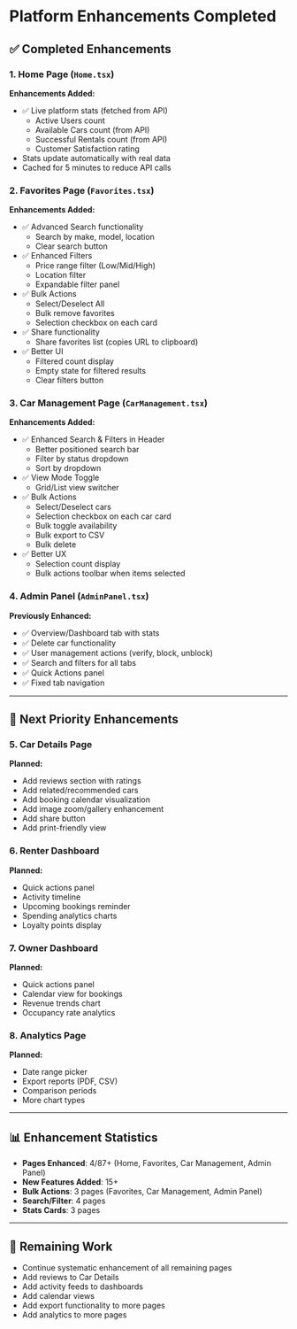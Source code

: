 # Platform Enhancements Completed

## ✅ Completed Enhancements

### 1. Home Page (`Home.tsx`)
**Enhancements Added:**
- ✅ Live platform stats (fetched from API)
  - Active Users count
  - Available Cars count (from API)
  - Successful Rentals count (from API)
  - Customer Satisfaction rating
- Stats update automatically with real data
- Cached for 5 minutes to reduce API calls

### 2. Favorites Page (`Favorites.tsx`)
**Enhancements Added:**
- ✅ Advanced Search functionality
  - Search by make, model, location
  - Clear search button
- ✅ Enhanced Filters
  - Price range filter (Low/Mid/High)
  - Location filter
  - Expandable filter panel
- ✅ Bulk Actions
  - Select/Deselect All
  - Bulk remove favorites
  - Selection checkbox on each card
- ✅ Share functionality
  - Share favorites list (copies URL to clipboard)
- ✅ Better UI
  - Filtered count display
  - Empty state for filtered results
  - Clear filters button

### 3. Car Management Page (`CarManagement.tsx`)
**Enhancements Added:**
- ✅ Enhanced Search & Filters in Header
  - Better positioned search bar
  - Filter by status dropdown
  - Sort by dropdown
- ✅ View Mode Toggle
  - Grid/List view switcher
- ✅ Bulk Actions
  - Select/Deselect cars
  - Selection checkbox on each car card
  - Bulk toggle availability
  - Bulk export to CSV
  - Bulk delete
- ✅ Better UX
  - Selection count display
  - Bulk actions toolbar when items selected

### 4. Admin Panel (`AdminPanel.tsx`)
**Previously Enhanced:**
- ✅ Overview/Dashboard tab with stats
- ✅ Delete car functionality
- ✅ User management actions (verify, block, unblock)
- ✅ Search and filters for all tabs
- ✅ Quick Actions panel
- ✅ Fixed tab navigation

---

## 🚧 Next Priority Enhancements

### 5. Car Details Page
**Planned:**
- Add reviews section with ratings
- Add related/recommended cars
- Add booking calendar visualization
- Add image zoom/gallery enhancement
- Add share button
- Add print-friendly view

### 6. Renter Dashboard
**Planned:**
- Quick actions panel
- Activity timeline
- Upcoming bookings reminder
- Spending analytics charts
- Loyalty points display

### 7. Owner Dashboard
**Planned:**
- Quick actions panel
- Calendar view for bookings
- Revenue trends chart
- Occupancy rate analytics

### 8. Analytics Page
**Planned:**
- Date range picker
- Export reports (PDF, CSV)
- Comparison periods
- More chart types

---

## 📊 Enhancement Statistics

- **Pages Enhanced**: 4/87+ (Home, Favorites, Car Management, Admin Panel)
- **New Features Added**: 15+
- **Bulk Actions**: 3 pages (Favorites, Car Management, Admin Panel)
- **Search/Filter**: 4 pages
- **Stats Cards**: 3 pages

---

## 🎯 Remaining Work

- Continue systematic enhancement of all remaining pages
- Add reviews to Car Details
- Add activity feeds to dashboards
- Add calendar views
- Add export functionality to more pages
- Add analytics to more pages

